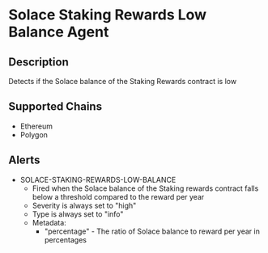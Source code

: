 # Solace Staking Rewards Low Balance Agent

## Description

Detects if the Solace balance of the Staking Rewards contract is low

## Supported Chains

- Ethereum
- Polygon

## Alerts

- SOLACE-STAKING-REWARDS-LOW-BALANCE
  - Fired when the Solace balance of the Staking rewards contract falls below a threshold compared to the reward per year
  - Severity is always set to "high"
  - Type is always set to "info"
  - Metadata:
    - "percentage" - The ratio of Solace balance to reward per year in percentages
